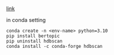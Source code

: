 [link](https://github.com/scikit-learn-contrib/hdbscan/issues/547#issuecomment-1149754270)

in conda setting
```
conda create -n <env-name> python=3.10
pip install bertopic
pip uninstall hdbscan
conda install -c conda-forge hdbscan

```